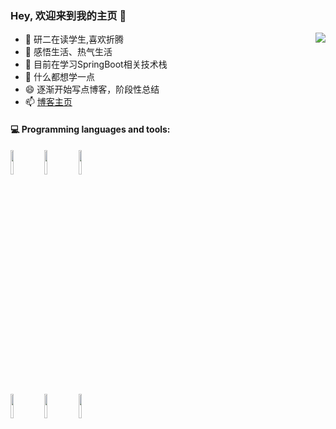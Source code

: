 ### Hey, 欢迎来到我的主页 👋

<img align="right" src="https://github-readme-stats.vercel.app/api?username=ChenSheng6869&show_icons=true&hide_title=true&theme=blue-green" />


- 🔭 研二在读学生,喜欢折腾
- 🤔 感悟生活、热气生活
- 🌱 目前在学习SpringBoot相关技术栈
- 💬 什么都想学一点
- 😄 逐渐开始写点博客，阶段性总结
- 📫 [博客主页](https://www.cnblogs.com/csrecord/)

#### :computer: Programming languages and tools:
<p>
<code><img width="10%" src="https://www.vectorlogo.zone/logos/java/java-ar21.svg"></code>
<code><img width="10%" src="https://www.vectorlogo.zone/logos/springio/springio-ar21.svg"></code>
<code><img width="10%" src="https://www.vectorlogo.zone/logos/git-scm/git-scm-ar21.svg"></code>
<br />
<code><img width="10%" src="https://www.vectorlogo.zone/logos/mysql/mysql-ar21.svg"></code>
<code><img width="10%" src="https://www.vectorlogo.zone/logos/redis/redis-ar21.svg"></code>
<code><img width="10%" src="https://www.vectorlogo.zone/logos/linux/linux-ar21.svg"></code>
<br />
</p>
